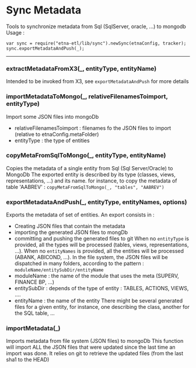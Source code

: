 # Sync Metadata
Tools to synchronize metadata from Sql (SqlServer, oracle, ...) to mongodb
Usage : 
```
var sync = require("etna-etl/lib/sync").newSync(etnaConfig, tracker);
sync.exportMetadataAndPush(_);
```
--------------------------
### extractMetadataFromX3(_, entityType, entityName)
Intended to be invoked from X3, see `exportMetadataAndPush` for more details
### importMetadataToMongo(_, relativeFilenamesToimport, entityType)
Import some JSON files into mongoDb
* relativeFilenamesToimport : filenames fo the JSON files to import (relative to etnaConfig.metaFolder)
* entityType : the type of entities 
### copyMetaFromSqlToMongo(_, entityType, entityName)
Copies the metadata of a single entity from Sql (Sql Server/Oracle) to MongoDb
The exported entity is described by its type (classes, views, representations, ...)
and its name.
for instance, to copy the metadata of table 'AABREV' : `copyMetaFromSqlToMongo(_, "tables", "AABREV")`
### exportMetadataAndPush(_, entityType, entityNames, options)
Exports the metadata of set of entities.
An export consists in :
* Creating JSON files that contain the metadata
* importing the generated JSON files to mongDb
* committing and pushing the generated files to git
When no `entityType` is provided, all the types will be processed (tables, views, representations, ...).
When no `entityNames` is provided, all the entities will be processed (ABANK, ABICOND, ...).
In the file system, the JSON files will be dispatched in many folders, according to 
the pattern : `moduleName/entitySubDir/entityName`
* moduleName : the name of the module that uses the meta (SUPERV, FINANCE BP, ...)
* entitySubDir : depends of the type of entity : TABLES, ACTIONS, VIEWS, ....
* entityName : the name of the entity
There might be several generated files for a given entity, for instance, one describing
the class, another for the SQL table, ...
### importMetadata(_)
Imports metadata from file system (JSON files) to mongoDb
This function will import ALL the JSON files that were updated since the last time
an import was done. It relies on git to retrieve the updated files (from the last sha1 to the HEAD) 
